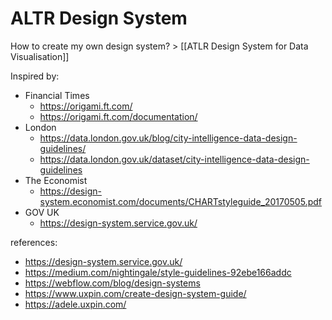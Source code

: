 # ALTR Design System

How to create my own design system? > [[ATLR Design System for Data Visualisation]]

Inspired by:
- Financial Times
  - https://origami.ft.com/
  - https://origami.ft.com/documentation/
- London 
  - https://data.london.gov.uk/blog/city-intelligence-data-design-guidelines/
  - https://data.london.gov.uk/dataset/city-intelligence-data-design-guidelines
- The Economist
  - https://design-system.economist.com/documents/CHARTstyleguide_20170505.pdf
- GOV UK
  - https://design-system.service.gov.uk/

references:
- https://design-system.service.gov.uk/
- https://medium.com/nightingale/style-guidelines-92ebe166addc
- https://webflow.com/blog/design-systems
- https://www.uxpin.com/create-design-system-guide/
- https://adele.uxpin.com/